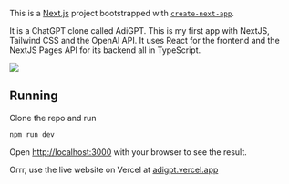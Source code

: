 This is a [Next.js](https://nextjs.org/) project bootstrapped with [`create-next-app`](https://github.com/vercel/next.js/tree/canary/packages/create-next-app).

It is a ChatGPT clone called AdiGPT. This is my first app with NextJS, Tailwind CSS and the OpenAI API. It uses React for the frontend and the NextJS Pages API for its backend all in TypeScript.

![](./adi_gpt_selfie.png)

## Running

Clone the repo and run
```bash
npm run dev
```

Open [http://localhost:3000](http://localhost:3000) with your browser to see the result.

Orrr, use the live website on Vercel at [adigpt.vercel.app](https://adigpt.vercel.app/)
